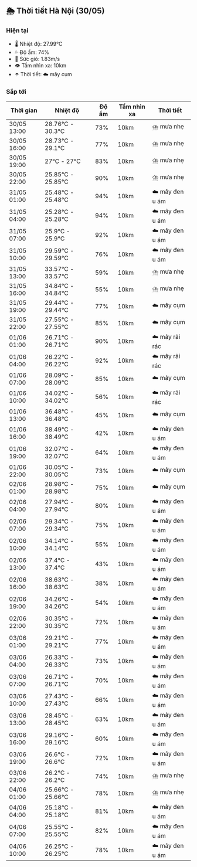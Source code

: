## 🌦️ Thời tiết Hà Nội (30/05)

### Hiện tại

- 🌡️ Nhiệt độ: 27.99℃
- 💦 Độ ẩm: 74%
- 💨 Sức gió: 1.83m/s
- 👁️ Tầm nhìn xa: 10km
- ☂️ Thời tiết: ☁️ mây cụm

### Sắp tới

| Thời gian | Nhiệt độ | Độ ẩm | Tầm nhìn xa | Thời tiết |
| --- | --- | --- | --- | --- |
| 30/05 13:00 | 28.76℃ - 30.3℃ | 73% | 10km | ⛈️ mưa nhẹ |
| 30/05 16:00 | 28.73℃ - 29.1℃ | 77% | 10km | ⛈️ mưa nhẹ |
| 30/05 19:00 | 27℃ - 27℃ | 83% | 10km | ⛈️ mưa nhẹ |
| 30/05 22:00 | 25.85℃ - 25.85℃ | 90% | 10km | ⛈️ mưa nhẹ |
| 31/05 01:00 | 25.48℃ - 25.48℃ | 94% | 10km | ☁️ mây đen u ám |
| 31/05 04:00 | 25.28℃ - 25.28℃ | 94% | 10km | ☁️ mây đen u ám |
| 31/05 07:00 | 25.9℃ - 25.9℃ | 92% | 10km | ☁️ mây đen u ám |
| 31/05 10:00 | 29.59℃ - 29.59℃ | 76% | 10km | ☁️ mây đen u ám |
| 31/05 13:00 | 33.57℃ - 33.57℃ | 59% | 10km | ⛈️ mưa nhẹ |
| 31/05 16:00 | 34.84℃ - 34.84℃ | 55% | 10km | ⛈️ mưa nhẹ |
| 31/05 19:00 | 29.44℃ - 29.44℃ | 77% | 10km | ☁️ mây cụm |
| 31/05 22:00 | 27.55℃ - 27.55℃ | 85% | 10km | ☁️ mây cụm |
| 01/06 01:00 | 26.71℃ - 26.71℃ | 90% | 10km | ☁️ mây rải rác |
| 01/06 04:00 | 26.22℃ - 26.22℃ | 92% | 10km | ☁️ mây rải rác |
| 01/06 07:00 | 28.09℃ - 28.09℃ | 85% | 10km | ☁️ mây cụm |
| 01/06 10:00 | 34.02℃ - 34.02℃ | 56% | 10km | ☁️ mây rải rác |
| 01/06 13:00 | 36.48℃ - 36.48℃ | 45% | 10km | ☁️ mây cụm |
| 01/06 16:00 | 38.49℃ - 38.49℃ | 42% | 10km | ☁️ mây đen u ám |
| 01/06 19:00 | 32.07℃ - 32.07℃ | 64% | 10km | ☁️ mây đen u ám |
| 01/06 22:00 | 30.05℃ - 30.05℃ | 73% | 10km | ☁️ mây cụm |
| 02/06 01:00 | 28.98℃ - 28.98℃ | 75% | 10km | ☁️ mây cụm |
| 02/06 04:00 | 27.94℃ - 27.94℃ | 80% | 10km | ☁️ mây đen u ám |
| 02/06 07:00 | 29.34℃ - 29.34℃ | 75% | 10km | ☁️ mây đen u ám |
| 02/06 10:00 | 34.14℃ - 34.14℃ | 55% | 10km | ☁️ mây đen u ám |
| 02/06 13:00 | 37.4℃ - 37.4℃ | 43% | 10km | ☁️ mây đen u ám |
| 02/06 16:00 | 38.63℃ - 38.63℃ | 38% | 10km | ☁️ mây đen u ám |
| 02/06 19:00 | 34.26℃ - 34.26℃ | 54% | 10km | ☁️ mây đen u ám |
| 02/06 22:00 | 30.35℃ - 30.35℃ | 72% | 10km | ☁️ mây đen u ám |
| 03/06 01:00 | 29.21℃ - 29.21℃ | 77% | 10km | ☁️ mây đen u ám |
| 03/06 04:00 | 26.33℃ - 26.33℃ | 73% | 10km | ☁️ mây đen u ám |
| 03/06 07:00 | 26.71℃ - 26.71℃ | 70% | 10km | ☁️ mây đen u ám |
| 03/06 10:00 | 27.43℃ - 27.43℃ | 66% | 10km | ☁️ mây đen u ám |
| 03/06 13:00 | 28.45℃ - 28.45℃ | 63% | 10km | ☁️ mây đen u ám |
| 03/06 16:00 | 29.16℃ - 29.16℃ | 60% | 10km | ☁️ mây đen u ám |
| 03/06 19:00 | 26.6℃ - 26.6℃ | 72% | 10km | ☁️ mây đen u ám |
| 03/06 22:00 | 26.2℃ - 26.2℃ | 74% | 10km | ⛈️ mưa nhẹ |
| 04/06 01:00 | 25.66℃ - 25.66℃ | 78% | 10km | ⛈️ mưa nhẹ |
| 04/06 04:00 | 25.18℃ - 25.18℃ | 81% | 10km | ☁️ mây đen u ám |
| 04/06 07:00 | 25.55℃ - 25.55℃ | 82% | 10km | ☁️ mây đen u ám |
| 04/06 10:00 | 26.25℃ - 26.25℃ | 78% | 10km | ☁️ mây đen u ám |
